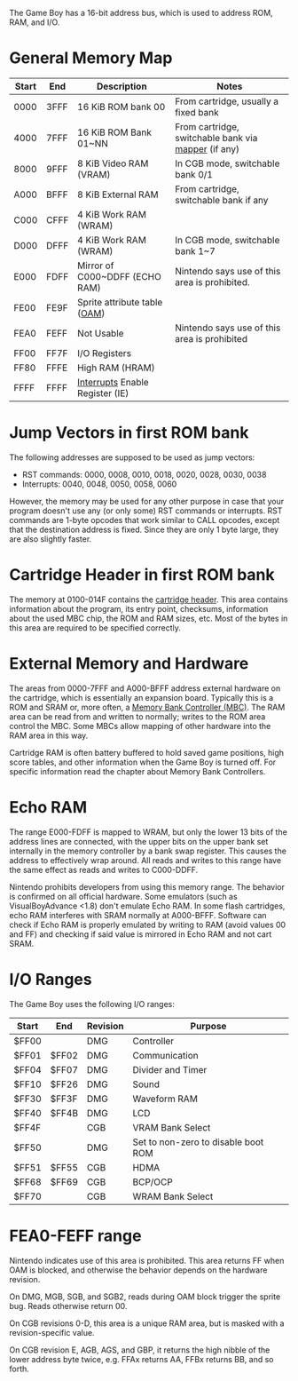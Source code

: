 The Game Boy has a 16-bit address bus, which is used to address ROM, RAM, and I/O.

# General Memory Map


| **Start**   | **End**   | **Description**                                                  | **Notes**
|-------------|-----------|------------------------------------------------------------------|----------
| 0000        | 3FFF      | 16 KiB ROM bank 00                                               | From cartridge, usually a fixed bank
| 4000        | 7FFF      | 16 KiB ROM Bank 01\~NN                                           | From cartridge, switchable bank via [mapper](#memory-bank-controllers) (if any)
| 8000        | 9FFF      | 8 KiB Video RAM (VRAM)                                           | In CGB mode, switchable bank 0/1
| A000        | BFFF      | 8 KiB External RAM                                               | From cartridge, switchable bank if any
| C000        | CFFF      | 4 KiB Work RAM (WRAM)                                            |
| D000        | DFFF      | 4 KiB Work RAM (WRAM)                                            | In CGB mode, switchable bank 1\~7
| E000        | FDFF      | Mirror of C000\~DDFF (ECHO RAM)                                  | Nintendo says use of this area is prohibited.
| FE00        | FE9F      | Sprite attribute table ([OAM](#vram-sprite-attribute-table-oam)) |
| FEA0        | FEFF      | Not Usable                                                       | Nintendo says use of this area is prohibited
| FF00        | FF7F      | I/O Registers                                                    |
| FF80        | FFFE      | High RAM (HRAM)                                                  |
| FFFF        | FFFF      | [Interrupts](#interrupts) Enable Register (IE)                   |

# Jump Vectors in first ROM bank

The following addresses are supposed to be used as jump vectors:

-   RST commands: 0000, 0008, 0010, 0018, 0020, 0028, 0030, 0038
-   Interrupts: 0040, 0048, 0050, 0058, 0060

However, the memory may be used for any other purpose in case that your
program doesn't use any (or only some) RST commands or interrupts. RST
commands are 1-byte opcodes that work similar to CALL opcodes, except
that the destination address is fixed. Since they are only 1 byte large,
they are also slightly faster.

# Cartridge Header in first ROM bank

The memory at 0100-014F contains the [cartridge
header](#the-cartridge-header). This area contains information
about the program, its entry point, checksums, information about the
used MBC chip, the ROM and RAM sizes, etc. Most of the bytes in this
area are required to be specified correctly.

# External Memory and Hardware

The areas from 0000-7FFF and A000-BFFF address external hardware on
the cartridge, which is essentially an expansion board.  Typically this
is a ROM and SRAM or, more often, a [Memory Bank Controller
(MBC)](#memory-bank-controllers). The RAM area can be read
from and written to normally; writes to the ROM area control the MBC.
Some MBCs allow mapping of other hardware into the RAM area in this
way.

Cartridge RAM is often battery buffered to hold saved game positions,
high score tables, and other information when the Game Boy is turned
off.  For specific information read the chapter about Memory Bank
Controllers.

# Echo RAM

The range E000-FDFF is mapped to WRAM, but only the lower 13 bits of
the address lines are connected, with the upper bits on the upper bank
set internally in the memory controller by a bank swap register.  This
causes the address to effectively wrap around.  All reads and writes to
this range have the same effect as reads and writes to C000-DDFF.

Nintendo prohibits developers from using this memory range.  The
behavior is confirmed on all official hardware. Some emulators (such as
VisualBoyAdvance \<1.8) don't emulate Echo RAM.  In some flash cartridges,
echo RAM interferes with SRAM normally at A000-BFFF. Software can check if
Echo RAM is properly emulated by writing to RAM (avoid values 00 and
FF) and checking if said value is mirrored in Echo RAM and not cart SRAM.

# I/O Ranges

The Game Boy uses the following I/O ranges:

| **Start** | **End** | **Revision** | **Purpose** |
|-----------|---------|--------------|-------------|
|   $FF00   |         |     DMG      | Controller
|   $FF01   |  $FF02  |     DMG      | Communication
|   $FF04   |  $FF07  |     DMG      | Divider and Timer
|   $FF10   |  $FF26  |     DMG      | Sound
|   $FF30   |  $FF3F  |     DMG      | Waveform RAM
|   $FF40   |  $FF4B  |     DMG      | LCD
|   $FF4F   |         |     CGB      | VRAM Bank Select
|   $FF50   |         |     DMG      | Set to non-zero to disable boot ROM
|   $FF51   |  $FF55  |     CGB      | HDMA
|   $FF68   |  $FF69  |     CGB      | BCP/OCP
|   $FF70   |         |     CGB      | WRAM Bank Select

# FEA0-FEFF range

Nintendo indicates use of this area is prohibited.  This area returns
FF when OAM is blocked, and otherwise the behavior depends on the
hardware revision.

On DMG, MGB, SGB, and SGB2, reads during OAM block trigger the sprite
bug. Reads otherwise return 00.

On CGB revisions 0-D, this area is a unique RAM area, but is masked
with a revision-specific value.

On CGB revision E, AGB, AGS, and GBP, it returns the high nibble of the
lower address byte twice, e.g. FFAx returns AA, FFBx returns BB, and so
forth.
